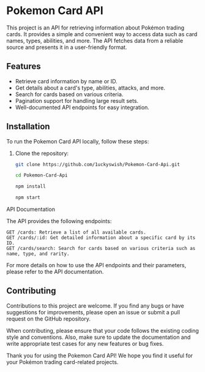 # Pokemon Card API

This project is an API for retrieving information about Pokémon trading cards. It provides a simple and convenient way to access data such as card names, types, abilities, and more. The API fetches data from a reliable source and presents it in a user-friendly format.

## Features

- Retrieve card information by name or ID.
- Get details about a card's type, abilities, attacks, and more.
- Search for cards based on various criteria.
- Pagination support for handling large result sets.
- Well-documented API endpoints for easy integration.

## Installation

To run the Pokemon Card API locally, follow these steps:

1. Clone the repository:

   ```bash
   git clone https://github.com/1uckyswish/Pokemon-Card-Api.git
   
   cd Pokemon-Card-Api
   
   npm install

   npm start


API Documentation

The API provides the following endpoints:

    GET /cards: Retrieve a list of all available cards.
    GET /cards/:id: Get detailed information about a specific card by its ID.
    GET /cards/search: Search for cards based on various criteria such as name, type, and rarity.

For more details on how to use the API endpoints and their parameters, please refer to the API documentation.

## Contributing

Contributions to this project are welcome. If you find any bugs or have suggestions for improvements, please open an issue or submit a pull request on the GitHub repository.

When contributing, please ensure that your code follows the existing coding style and conventions. Also, make sure to update the documentation and write appropriate test cases for any new features or bug fixes.

Thank you for using the Pokemon Card API! We hope you find it useful for your Pokémon trading card-related projects.
